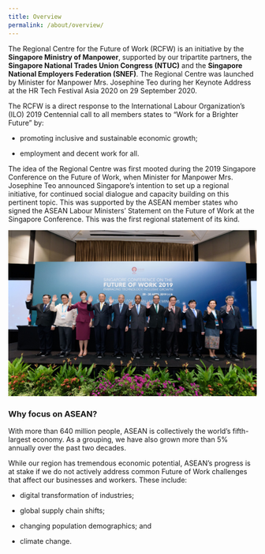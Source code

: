 ```yaml
---
title: Overview
permalink: /about/overview/
---
```


The Regional Centre for the Future of Work (RCFW) is an initiative by the **Singapore Ministry of Manpower**, supported by our tripartite partners, the **Singapore National Trades Union Congress (NTUC)** and the **Singapore National Employers Federation (SNEF)**. The Regional Centre was launched by Minister for Manpower Mrs. Josephine Teo during her Keynote Address at the HR Tech Festival Asia 2020 on 29 September 2020.  

The RCFW is a direct response to the International Labour Organization’s (ILO) 2019 Centennial call to all members states to “Work for a Brighter Future” by:

- promoting inclusive and sustainable economic growth;

- employment and decent work for all.

The idea of the Regional Centre was first mooted during the 2019 Singapore Conference on the Future of Work, when Minister for Manpower Mrs. Josephine Teo announced Singapore’s intention to set up a regional initiative, for continued social dialogue and capacity building on this pertinent topic. This was supported by the ASEAN member states who signed the ASEAN Labour Ministers’ Statement on the Future of Work at the Singapore Conference. This was the first regional statement of its kind.

![ASEAN Labour Ministers at 2019 FoW Conference ](/images/FoW-Conference-ALM.jpeg "ASEAN Labour Ministers signed the Joint Statement on the Future of Work at the 2019 Singapore Conference on the Future of Work")

### Why focus on ASEAN?

With more than 640 million people, ASEAN is collectively the world’s fifth-largest economy. As a grouping, we have also grown more than 5% annually over the past two decades.

While our region has tremendous economic potential, ASEAN’s progress is at stake if we do not actively address common Future of Work challenges that affect our businesses and workers. These include:

- digital transformation of industries;

- global supply chain shifts;

- changing population demographics; and

- climate change.
